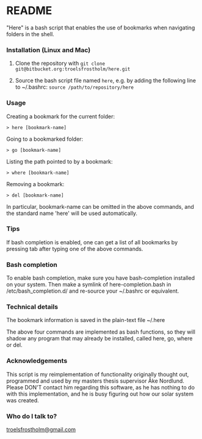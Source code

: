 # README #

"Here" is a bash script that enables the use of bookmarks when navigating folders in the shell. 

### Installation (Linux and Mac)
1. Clone the repository with `git clone git@bitbucket.org:troelsfrostholm/here.git`

2. Source the bash script file named `here`, e.g. by adding the following line to ~/.bashrc:
`source /path/to/repository/here`

### Usage
Creating a bookmark for the current folder:

`> here [bookmark-name]`

Going to a bookmarked folder:

`> go [bookmark-name]`

Listing the path pointed to by a bookmark:

`> where [bookmark-name]`

Removing a bookmark:

`> del [bookmark-name]`

In particular, bookmark-name can be omitted in the above commands, and the standard name 'here' will be used automatically. 

### Tips
If bash completion is enabled, one can get a list of all bookmarks by pressing tab after typing one of the above commands. 

### Bash completion

To enable bash completion, make sure you have bash-completion installed on your system. Then make a symlink of here-completion.bash in /etc/bash_completion.d/ and re-source your ~/.bashrc or equivalent.

### Technical details

The bookmark information is saved in the plain-text file ~/.here

The above four commands are implemented as bash functions, so they will shadow any program that may already be installed, called here, go, where or del. 

### Acknowledgements
This script is my reimplementation of functionality originally thought out, programmed and used by my masters thesis supervisor Åke Nordlund. Please DON'T contact him regarding this software, as he has nothing to do with this implementation, and he is busy figuring out how our solar system was created.  

### Who do I talk to?
troelsfrostholm@gmail.com